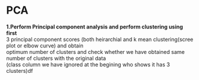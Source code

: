 # PCA
<b>1.Perform Principal component analysis and perform clustering using first<br></b>
        3 principal component scores (both heirarchial and k mean clustering(scree plot or elbow curve) and obtain<br>
        optimum number of clusters and check whether we have obtained same number of clusters with the original data<br> 
        (class column we have ignored at the begining who shows it has 3 clusters)df
